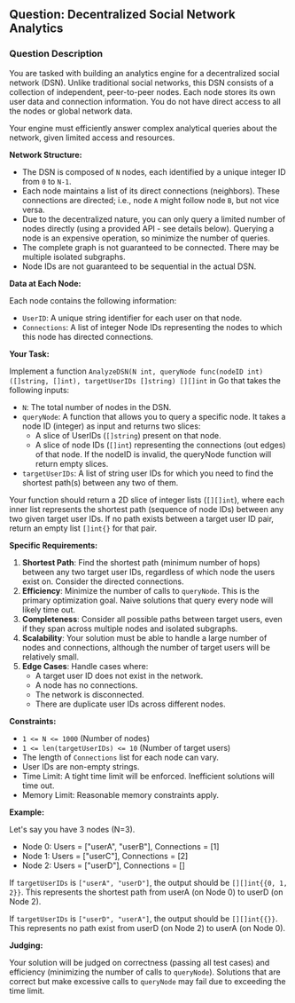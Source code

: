 ## Question: Decentralized Social Network Analytics

### Question Description

You are tasked with building an analytics engine for a decentralized social network (DSN). Unlike traditional social networks, this DSN consists of a collection of independent, peer-to-peer nodes. Each node stores its own user data and connection information. You do not have direct access to all the nodes or global network data.

Your engine must efficiently answer complex analytical queries about the network, given limited access and resources.

**Network Structure:**

*   The DSN is composed of `N` nodes, each identified by a unique integer ID from `0` to `N-1`.
*   Each node maintains a list of its direct connections (neighbors). These connections are directed; i.e., node `A` might follow node `B`, but not vice versa.
*   Due to the decentralized nature, you can only query a limited number of nodes directly (using a provided API - see details below). Querying a node is an expensive operation, so minimize the number of queries.
*   The complete graph is not guaranteed to be connected. There may be multiple isolated subgraphs.
*   Node IDs are not guaranteed to be sequential in the actual DSN.

**Data at Each Node:**

Each node contains the following information:

*   `UserID`: A unique string identifier for each user on that node.
*   `Connections`: A list of integer Node IDs representing the nodes to which this node has directed connections.

**Your Task:**

Implement a function `AnalyzeDSN(N int, queryNode func(nodeID int) ([]string, []int), targetUserIDs []string) [][]int` in Go that takes the following inputs:

*   `N`: The total number of nodes in the DSN.
*   `queryNode`: A function that allows you to query a specific node. It takes a node ID (integer) as input and returns two slices:
    *   A slice of UserIDs (`[]string`) present on that node.
    *   A slice of node IDs (`[]int`) representing the connections (out edges) of that node.
    If the nodeID is invalid, the queryNode function will return empty slices.
*   `targetUserIDs`: A list of string user IDs for which you need to find the shortest path(s) between any two of them.

Your function should return a 2D slice of integer lists (`[][]int`), where each inner list represents the shortest path (sequence of node IDs) between any two given target user IDs.
If no path exists between a target user ID pair, return an empty list `[]int{}` for that pair.

**Specific Requirements:**

1.  **Shortest Path**: Find the shortest path (minimum number of hops) between any two target user IDs, regardless of which node the users exist on. Consider the directed connections.
2.  **Efficiency**: Minimize the number of calls to `queryNode`. This is the primary optimization goal. Naive solutions that query every node will likely time out.
3.  **Completeness**: Consider all possible paths between target users, even if they span across multiple nodes and isolated subgraphs.
4.  **Scalability**: Your solution must be able to handle a large number of nodes and connections, although the number of target users will be relatively small.
5.  **Edge Cases**: Handle cases where:
    *   A target user ID does not exist in the network.
    *   A node has no connections.
    *   The network is disconnected.
    *   There are duplicate user IDs across different nodes.

**Constraints:**

*   `1 <= N <= 1000` (Number of nodes)
*   `1 <= len(targetUserIDs) <= 10` (Number of target users)
*   The length of `Connections` list for each node can vary.
*   User IDs are non-empty strings.
*   Time Limit: A tight time limit will be enforced. Inefficient solutions will time out.
*   Memory Limit: Reasonable memory constraints apply.

**Example:**

Let's say you have 3 nodes (N=3).

*   Node 0: Users = ["userA", "userB"], Connections = [1]
*   Node 1: Users = ["userC"], Connections = [2]
*   Node 2: Users = ["userD"], Connections = []

If `targetUserIDs` is `["userA", "userD"]`, the output should be `[][]int{{0, 1, 2}}`. This represents the shortest path from userA (on Node 0) to userD (on Node 2).

If `targetUserIDs` is `["userD", "userA"]`, the output should be `[][]int{{}}`. This represents no path exist from userD (on Node 2) to userA (on Node 0).

**Judging:**

Your solution will be judged on correctness (passing all test cases) and efficiency (minimizing the number of calls to `queryNode`).  Solutions that are correct but make excessive calls to `queryNode` may fail due to exceeding the time limit.
